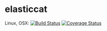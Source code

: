 # elasticcat

Linux, OSX: [![Build Status](https://api.travis-ci.org/wookay/elasticcat.svg?branch=master)](https://travis-ci.org/wookay/elasticcat)
[![Coverage Status](https://coveralls.io/repos/wookay/elasticcat/badge.svg?branch=master&service=github)](https://coveralls.io/github/wookay/elasticcat?branch=master)
